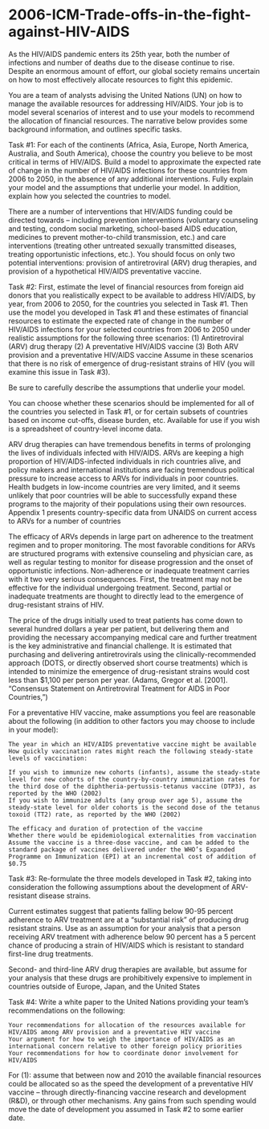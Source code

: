 # 2006-ICM-Trade-offs-in-the-fight-against-HIV-AIDS

 As the HIV/AIDS pandemic enters its 25th year, both the number of infections and number of deaths due to the disease continue to rise. Despite an enormous amount of effort, our global society remains uncertain on how to most effectively allocate resources to fight this epidemic.

You are a team of analysts advising the United Nations (UN) on how to manage the available resources for addressing HIV/AIDS. Your job is to model several scenarios of interest and to use your models to recommend the allocation of financial resources. The narrative below provides some background information, and outlines specific tasks.

Task #1: For each of the continents (Africa, Asia, Europe, North America, Australia, and South America), choose the country you believe to be most critical in terms of HIV/AIDS. Build a model to approximate the expected rate of change in the number of HIV/AIDS infections for these countries from 2006 to 2050, in the absence of any additional interventions. Fully explain your model and the assumptions that underlie your model. In addition, explain how you selected the countries to model.

There are a number of interventions that HIV/AIDS funding could be directed towards – including prevention interventions (voluntary counseling and testing, condom social marketing, school-based AIDS education, medicines to prevent mother-to-child transmission, etc.) and care interventions (treating other untreated sexually transmitted diseases, treating opportunistic infections, etc.). You should focus on only two potential interventions: provision of antiretroviral (ARV) drug therapies, and provision of a hypothetical HIV/AIDS preventative vaccine.

Task #2: First, estimate the level of financial resources from foreign aid donors that you realistically expect to be available to address HIV/AIDS, by year, from 2006 to 2050, for the countries you selected in Task #1. Then use the model you developed in Task #1 and these estimates of financial resources to estimate the expected rate of change in the number of HIV/AIDS infections for your selected countries from 2006 to 2050 under realistic assumptions for the following three scenarios: (1) Antiretroviral (ARV) drug therapy (2) A preventative HIV/AIDS vaccine (3) Both ARV provision and a preventative HIV/AIDS vaccine Assume in these scenarios that there is no risk of emergence of drug-resistant strains of HIV (you will examine this issue in Task #3).

Be sure to carefully describe the assumptions that underlie your model.

You can choose whether these scenarios should be implemented for all of the countries you selected in Task #1, or for certain subsets of countries based on income cut-offs, disease burden, etc. Available for use if you wish is a spreadsheet of country-level income data.

ARV drug therapies can have tremendous benefits in terms of prolonging the lives of individuals infected with HIV/AIDS. ARVs are keeping a high proportion of HIV/AIDS-infected individuals in rich countries alive, and policy makers and international institutions are facing tremendous political pressure to increase access to ARVs for individuals in poor countries. Health budgets in low-income countries are very limited, and it seems unlikely that poor countries will be able to successfully expand these programs to the majority of their populations using their own resources. Appendix 1 presents country-specific data from UNAIDS on current access to ARVs for a number of countries

The efficacy of ARVs depends in large part on adherence to the treatment regimen and to proper monitoring. The most favorable conditions for ARVs are structured programs with extensive counseling and physician care, as well as regular testing to monitor for disease progression and the onset of opportunistic infections. Non-adherence or inadequate treatment carries with it two very serious consequences. First, the treatment may not be effective for the individual undergoing treatment. Second, partial or inadequate treatments are thought to directly lead to the emergence of drug-resistant strains of HIV.

The price of the drugs initially used to treat patients has come down to several hundred dollars a year per patient, but delivering them and providing the necessary accompanying medical care and further treatment is the key administrative and financial challenge. It is estimated that purchasing and delivering antiretrovirals using the clinically-recommended approach (DOTS, or directly observed short course treatments) which is intended to minimize the emergence of drug-resistant strains would cost less than $1,100 per person per year. (Adams, Gregor et al. [2001]. “Consensus Statement on Antiretroviral Treatment for AIDS in Poor Countries,”)

For a preventative HIV vaccine, make assumptions you feel are reasonable about the following (in addition to other factors you may choose to include in your model):

    The year in which an HIV/AIDS preventative vaccine might be available
    How quickly vaccination rates might reach the following steady-state levels of vaccination:

    If you wish to immunize new cohorts (infants), assume the steady-state level for new cohorts of the country-by-country immunization rates for the third dose of the diphtheria-pertussis-tetanus vaccine (DTP3), as reported by the WHO (2002)
    If you wish to immunize adults (any group over age 5), assume the steady-state level for older cohorts is the second dose of the tetanus toxoid (TT2) rate, as reported by the WHO (2002)

    The efficacy and duration of protection of the vaccine
    Whether there would be epidemiological externalities from vaccination
    Assume the vaccine is a three-dose vaccine, and can be added to the standard package of vaccines delivered under the WHO’s Expanded Programme on Immunization (EPI) at an incremental cost of addition of $0.75

Task #3: Re-formulate the three models developed in Task #2, taking into consideration the following assumptions about the development of ARV-resistant disease strains.

Current estimates suggest that patients falling below 90-95 percent adherence to ARV treatment are at a “substantial risk” of producing drug resistant strains. Use as an assumption for your analysis that a person receiving ARV treatment with adherence below 90 percent has a 5 percent chance of producing a strain of HIV/AIDS which is resistant to standard first-line drug treatments.

Second- and third-line ARV drug therapies are available, but assume for your analysis that these drugs are prohibitively expensive to implement in countries outside of Europe, Japan, and the United States

Task #4: Write a white paper to the United Nations providing your team’s recommendations on the following:

    Your recommendations for allocation of the resources available for HIV/AIDS among ARV provision and a preventative HIV vaccine
    Your argument for how to weigh the importance of HIV/AIDS as an international concern relative to other foreign policy priorities
    Your recommendations for how to coordinate donor involvement for HIV/AIDS

For (1): assume that between now and 2010 the available financial resources could be allocated so as the speed the development of a preventative HIV vaccine – through directly-financing vaccine research and development (R&D), or through other mechanisms. Any gains from such spending would move the date of development you assumed in Task #2 to some earlier date. 
